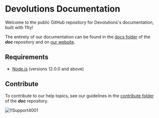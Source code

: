 # Devolutions Documentation

Welcome to the public GitHub repository for Devolutions's documentation, built with 11ty!

The entirety of our documentation can be found in the [docs folder](https://github.com/Devolutions/doc/tree/master/docs) of the ***doc*** repository and on [our website](https://docs.devolutions.net/).

## Requirements

- [Node.js](https://nodejs.org/en/) (versions 12.0.0 and above)

## Contribute

To contribute to our help topics, see our guidelines in the [contribute folder](https://github.com/Devolutions/doc/tree/master/contribute) of the ***doc*** repository.

![!!Support4001](https://webdevolutions.azureedge.net/docs/en/rdm/windows/Support4001.png) 
